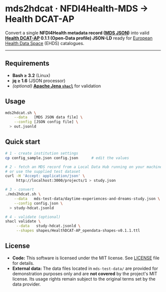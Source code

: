 # mds2hdcat · NFDI4Health-MDS → Health DCAT-AP

Convert a single **NFDI4Health metadata record ([MDS JSON](https://simplifier.net/guide/nfdi4health---metadata-schema---implementationguide))** into valid  
**[Health DCAT-AP](https://healthdcat-ap.github.io/) 0.1.1 (Open-Data profile) JSON-LD** ready for [European Health Data Space](https://www.european-health-data-space.com/) (EHDS) catalogues.

---

## Requirements
* **Bash ≥ 3.2** (Linux)
* **jq ≥ 1.6** (JSON processor)
* *(optional)* **[Apache Jena `shacl`](https://jena.apache.org/documentation/shacl/)** for validation

## Usage
```bash
mds2hdcat.sh \
    --data   [MDS JSON data file] \
    --config [JSON config file] \
  > out.jsonld
```

## Quick start

```bash
# 1 - create institution settings
cp config_sample.json config.json      # edit the values

# 2 - fetch an MDS record from a Local Data Hub running on your machine
# or use the supplied test dataset
curl -H 'Accept: application/json' \
     http://localhost:3000/projects/1 > study.json

# 3 - convert
./mds2hdcat.sh \
    --data   mds-test-data/daytime-experiences-and-dreams-study.json \
    --config config.json \
  > study-hdcat.jsonld

# 4 - validate (optional)
shacl validate \
     --data   study-hdcat.jsonld \
     --shapes shapes/HealthDCAT-AP_opendata-shapes-v0.1.1.ttl
```

## License
- **Code:** This software is licensed under the MIT license. See [LICENSE](LICENSE) file for details.
- **External data:** The data files located in `mds-test-data/` are provided for demonstration purposes only and are **not covered** by the project's MIT license. Its usage rights remain subject to the original terms set by the data provider.
